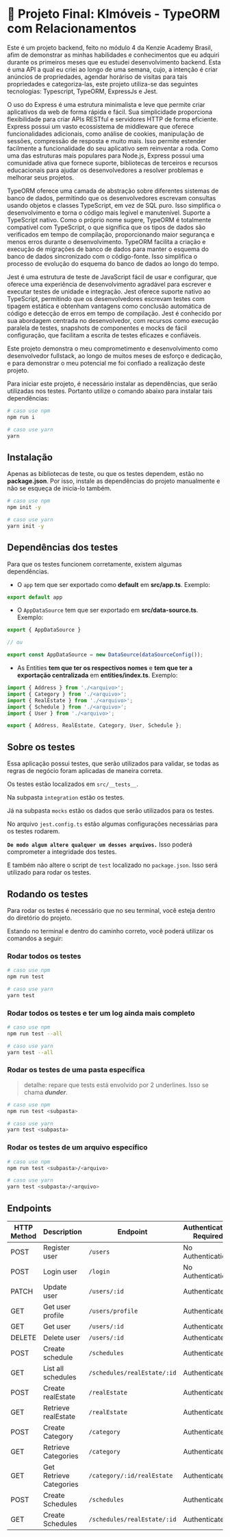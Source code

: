 # 🏁 Projeto Final: KImóveis - TypeORM com Relacionamentos

  <article style="display: flex, flex-direction: column, justify-content: space-between;">
  
  <p>Este é um projeto backend, feito no módulo 4 da Kenzie Academy Brasil, afim de  demonstrar as minhas habilidades e conhecimentos que eu adquiri durante 
  os primeiros meses que eu estudei desenvolvimento backend. 
  Esta é uma API a qual eu criei ao longo de uma semana, cujo, a intenção é criar anúncios de propriedades, agendar horáriso de visitas para tais propriedades e categoriza-las,
  este projeto utiliza-se das seguintes tecnologias: Typescript, TypeORM, ExpressJs e Jest.
  </p>

  <p> O uso  do Express é uma estrutura minimalista e leve que permite criar aplicativos da web de forma rápida e fácil. Sua simplicidade proporciona flexibilidade para criar APIs RESTful e servidores HTTP de forma eficiente.
Express possui um vasto ecossistema de middleware que oferece funcionalidades adicionais, como análise de cookies, manipulação de sessões, compressão de resposta e muito mais. Isso permite estender facilmente a funcionalidade do seu aplicativo sem reinventar a roda.
Como uma das estruturas mais populares para Node.js, Express possui uma comunidade ativa que fornece suporte, bibliotecas de terceiros e recursos educacionais para ajudar os desenvolvedores a resolver problemas e melhorar seus projetos.
</p>

 <p>TypeORM oferece uma camada de abstração sobre diferentes sistemas de banco de dados, permitindo que os desenvolvedores escrevam consultas usando objetos e classes TypeScript, em vez de SQL puro. Isso simplifica o desenvolvimento e torna o código mais legível e manutenível.
Suporte a TypeScript nativo. Como o próprio nome sugere, TypeORM é totalmente compatível com TypeScript, o que significa que os tipos de dados são verificados em tempo de compilação, proporcionando maior segurança e menos erros durante o desenvolvimento.
TypeORM facilita a criação e execução de migrações de banco de dados para manter o esquema do banco de dados sincronizado com o código-fonte. Isso simplifica o processo de evolução do esquema do banco de dados ao longo do tempo.
</p>

  <p>
Jest é uma estrutura de teste de JavaScript fácil de usar e configurar, que oferece uma experiência de desenvolvimento agradável para escrever e executar testes de unidade e integração.
Jest oferece suporte nativo ao TypeScript, permitindo que os desenvolvedores escrevam testes com tipagem estática e obtenham vantagens como conclusão automática de código e detecção de erros em tempo de compilação.
Jest é conhecido por sua abordagem centrada no desenvolvedor, com recursos como execução paralela de testes, snapshots de componentes e mocks de fácil configuração, que facilitam a escrita de testes eficazes e confiáveis.
  </p>

<p> Este projeto demonstra o meu comprometimento e desenvolvimento como desenvolvedor fullstack, ao longo de muitos meses de esforço e 
dedicação, e para demonstrar o meu potencial me foi confiado a realização deste projeto. </p>
  
 </article>
  




Para iniciar este projeto, é necessário instalar as dependências, que serão utilizadas nos testes. Portanto utilize o comando abaixo para instalar tais dependências:

```bash
# caso use npm
npm run i

# caso use yarn
yarn
```

## Instalação

Apenas as bibliotecas de teste, ou que os testes dependem, estão no **package.json**. Por isso, instale as dependências do projeto manualmente e não se esqueça de inicia-lo também.

```bash
# caso use npm
npm init -y

# caso use yarn
yarn init -y
```

## Dependências dos testes

Para que os testes funcionem corretamente, existem algumas dependências.

* O `app` tem que ser exportado como **default** em **src/app.ts**. Exemplo:

```ts
export default app
```

* O `AppDataSource` tem que ser exportado em **src/data-source.ts**. Exemplo:

```ts
export { AppDataSource }

// ou

export const AppDataSource = new DataSource(dataSourceConfig());
```

* As Entities **tem que ter os respectivos nomes** e **tem que ter a exportação centralizada** em **entities/index.ts**. Exemplo:

```ts
import { Address } from './<arquivo>';
import { Category } from './<arquivo>';
import { RealEstate } from './<arquivo>';
import { Schedule } from './<arquivo>';
import { User } from './<arquivo>';

export { Address, RealEstate, Category, User, Schedule };
```

## Sobre os testes

Essa aplicação possui testes, que serão utilizados para validar, se todas as regras de negócio foram aplicadas de maneira correta.

Os testes estão localizados em `src/__tests__`.

Na subpasta `integration` estão os testes.

Já na subpasta `mocks` estão os dados que serão utilizados para os testes.

No arquivo `jest.config.ts` estão algumas configurações necessárias para os testes rodarem.

**`De modo algum altere qualquer um desses arquivos.`** Isso poderá comprometer a integridade dos testes.

E também não altere o script de `test` localizado no `package.json`. Isso será utilizado para rodar os testes.

## Rodando os testes

Para rodar os testes é necessário que no seu terminal, você esteja dentro do diretório do projeto.

Estando no terminal e dentro do caminho correto, você poderá utilizar os comandos a seguir:

### Rodar todos os testes

```bash
# caso use npm
npm run test

# caso use yarn
yarn test
```

### Rodar todos os testes e ter um log ainda mais completo

```bash
# caso use npm
npm run test --all

# caso use yarn
yarn test --all
```

### Rodar os testes de uma pasta específica

> detalhe: repare que tests está envolvido por 2 underlines. Isso se chama ***dunder***.

```bash
# caso use npm
npm run test <subpasta>

# caso use yarn
yarn test <subpasta>
```

### Rodar os testes de um arquivo específico

```bash
# caso use npm
npm run test <subpasta>/<arquivo>

# caso use yarn
yarn test <subpasta>/<arquivo>
```

## **Endpoints**

| HTTP Method | Description            | Endpoint                      | Authentication Required |
| ----------- | ---------------------- | ----------------------------- | ----------------------- |
| POST        | Register user          | `/users`                      | No Authentication       |
| POST        | Login user             | `/login`                      | No Authentication       |
| PATCH       | Update user            | `/users/:id`                  | Authenticated           |
| GET         | Get user profile       | `/users/profile`              | Authenticated           |
| GET         | Get user               | `/users/:id`                  | Authenticated           |
| DELETE      | Delete user            | `/users/:id`                  | Authenticated           |
| POST        | Create schedule        | `/schedules`                  | Authenticated           |
| GET         | List all schedules     | `/schedules/realEstate/:id`   | Authenticated           |
| POST        | Create realEstate      | `/realEstate`                 | Authenticated           |
| GET         | Retrieve realEstate    | `/realEstate`                 | Authenticated           |
| POST        | Create Category        | `/category`                   | Authenticated           |
| GET         | Retrieve Categories    | `/category`                   | Authenticated           |
| GET         | Get Retrieve Categories| `/category/:id/realEstate`    | Authenticated           |
| POST        | Create Schedules       | `/schedules`                  | Authenticated           |
| GET         | Create Schedules       | `/schedules/realEstate/:id`   | Authenticated           |













